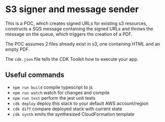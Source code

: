 # S3 signer and message sender
This is a POC, which creates signed URLs for existing s3 resources, constructs a SQS message containing the signed URLs and throws the message on the queue, which triggers the creation of a PDF.

The POC assumes 2 files already exist in s3, one containing HTML and an empty PDF.

The `cdk.json` file tells the CDK Toolkit how to execute your app.

## Useful commands

* `npm run build`   compile typescript to js
* `npm run watch`   watch for changes and compile
* `npm run test`    perform the jest unit tests
* `cdk deploy`      deploy this stack to your default AWS account/region
* `cdk diff`        compare deployed stack with current state
* `cdk synth`       emits the synthesized CloudFormation template

